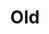 ---
title: Old
description: previous posts from my old blog
image:

# Badge style
style:
    background: "#2a9d8f"
    color: "#fff"
---